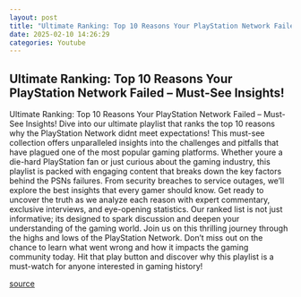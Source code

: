 ```yaml
---
layout: post
title: "Ultimate Ranking: Top 10 Reasons Your PlayStation Network Failed – Must-See Insights!"
date: 2025-02-10 14:26:29
categories: Youtube
---
```


## Ultimate Ranking: Top 10 Reasons Your PlayStation Network Failed – Must-See Insights!

Ultimate Ranking: Top 10 Reasons Your PlayStation Network Failed – Must-See Insights!
Dive into our ultimate playlist that ranks the top 10 reasons why the PlayStation Network didnt meet expectations! This must-see collection offers unparalleled insights into the challenges and pitfalls that have plagued one of the most popular gaming platforms. 
Whether youre a die-hard PlayStation fan or just curious about the gaming industry, this playlist is packed with engaging content that breaks down the key factors behind the PSNs failures. From security breaches to service outages, we’ll explore the best insights that every gamer should know. 
Get ready to uncover the truth as we analyze each reason with expert commentary, exclusive interviews, and eye-opening statistics. Our ranked list is not just informative; its designed to spark discussion and deepen your understanding of the gaming world. 
Join us on this thrilling journey through the highs and lows of the PlayStation Network. Don’t miss out on the chance to learn what went wrong and how it impacts the gaming community today. Hit that play button and discover why this playlist is a must-watch for anyone interested in gaming history!

[source](https://www.youtube.com/playlist?list=PLHLX_e3N8kaa0AiuJnGo-EQgiVibJLNCs)